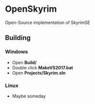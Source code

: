 # OpenSkyrim

Open-Source implementation of SkyrimSE

## Building

### Windows

* Open **Build/**
* Double click **MakeVS2017.bat**
* Open **Projects/Skyrim.sln**

### Linux

* Maybe someday
